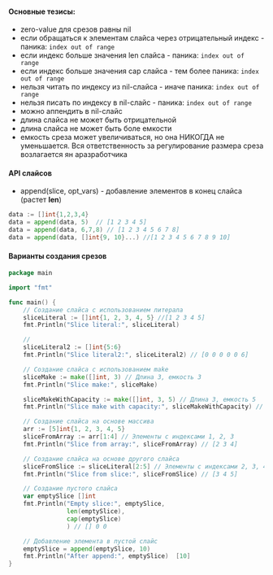 #### Основные тезисы:
- zero-value для срезов равны nil
-  если обращаться к элементам слайса  через отрицательный индекс - паника: `index out of range`
- если индекс больше значения len слайса - паника: `index out of range`
- если индекс больше значения cap слайса - тем более паника: `index out of range`
- нельзя читать по индексу из nil-слайса  - иначе паника: `index out of range`
- нельзя писать по индексу в nil-слайс - паника: `index out of range`
- можно аппендить в nil-слайс
- длина слайса не может быть отрицательной
- длина слайса не может быть боле емкости
- емкость среза может увеличиваться, но она НИКОГДА не уменьшается. Вся ответственность за регулирование размера среза возлагается ян аразработчика 
#### API слайсов
- append(slice, opt_vars) -  добавление элементов в конец слайса (растет **len**)
```go 
data := []int{1,2,3,4}
data = append(data, 5)  // [1 2 3 4 5]
data = append(data, 6,7,8) // [1 2 3 4 5 6 7 8]
data = append(data, []int{9, 10}...) //[1 2 3 4 5 6 7 8 9 10]
```


#### Варианты создания срезов
```go
package main

import "fmt"

func main() {
    // Создание слайса с использованием литерала
    sliceLiteral := []int{1, 2, 3, 4, 5} //[1 2 3 4 5]
    fmt.Println("Slice literal:", sliceLiteral)

	//
	sliceLiteral2 := []int{5:6}
    fmt.Println("Slice literal2:", sliceLiteral2) // [0 0 0 0 0 6]

    // Создание слайса с использованием make
    sliceMake := make([]int, 3) // Длина 3, емкость 3
    fmt.Println("Slice make:", sliceMake)

    sliceMakeWithCapacity := make([]int, 3, 5) // Длина 3, емкость 5
    fmt.Println("Slice make with capacity:", sliceMakeWithCapacity) // [0 0 0]

    // Создание слайса на основе массива
    arr := [5]int{1, 2, 3, 4, 5}
    sliceFromArray := arr[1:4] // Элементы с индексами 1, 2, 3
    fmt.Println("Slice from array:", sliceFromArray) // [2 3 4]

    // Создание слайса на основе другого слайса
    sliceFromSlice := sliceLiteral[2:5] // Элементы с индексами 2, 3, 4
    fmt.Println("Slice from slice:", sliceFromSlice) // [3 4 5]

    // Создание пустого слайса
    var emptySlice []int 
    fmt.Println("Empty slice:", emptySlice, 
			    len(emptySlice), 
			    cap(emptySlice)
			    ) // [] 0 0

    // Добавление элемента в пустой слайс
    emptySlice = append(emptySlice, 10)
    fmt.Println("After append:", emptySlice)  [10]
}
```